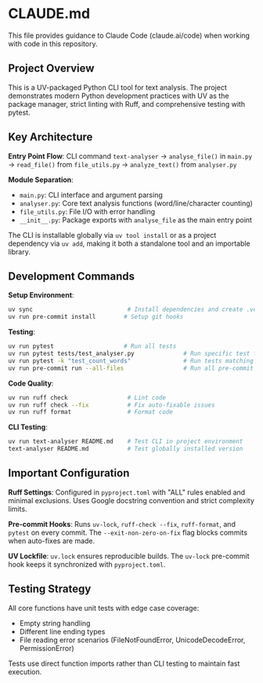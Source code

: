 # CLAUDE.md

This file provides guidance to Claude Code (claude.ai/code) when working with code in this repository.

## Project Overview

This is a UV-packaged Python CLI tool for text analysis. The project demonstrates modern Python development practices with UV as the package manager, strict linting with Ruff, and comprehensive testing with pytest.

## Key Architecture

**Entry Point Flow**: CLI command `text-analyser` → `analyse_file()` in `main.py` → `read_file()` from `file_utils.py` → `analyze_text()` from `analyser.py`

**Module Separation**:
- `main.py`: CLI interface and argument parsing
- `analyser.py`: Core text analysis functions (word/line/character counting)  
- `file_utils.py`: File I/O with error handling
- `__init__.py`: Package exports with `analyse_file` as the main entry point

The CLI is installable globally via `uv tool install` or as a project dependency via `uv add`, making it both a standalone tool and an importable library.

## Development Commands

**Setup Environment**:
```bash
uv sync                           # Install dependencies and create .venv
uv run pre-commit install        # Setup git hooks
```

**Testing**:
```bash
uv run pytest                    # Run all tests
uv run pytest tests/test_analyser.py              # Run specific test file
uv run pytest -k "test_count_words"               # Run tests matching pattern
uv run pre-commit run --all-files                 # Run all pre-commit hooks manually
```

**Code Quality**:
```bash
uv run ruff check                 # Lint code
uv run ruff check --fix           # Fix auto-fixable issues
uv run ruff format                # Format code
```

**CLI Testing**:
```bash
uv run text-analyser README.md    # Test CLI in project environment
text-analyser README.md           # Test globally installed version
```

## Important Configuration

**Ruff Settings**: Configured in `pyproject.toml` with "ALL" rules enabled and minimal exclusions. Uses Google docstring convention and strict complexity limits.

**Pre-commit Hooks**: Runs `uv-lock`, `ruff-check --fix`, `ruff-format`, and `pytest` on every commit. The `--exit-non-zero-on-fix` flag blocks commits when auto-fixes are made.

**UV Lockfile**: `uv.lock` ensures reproducible builds. The `uv-lock` pre-commit hook keeps it synchronized with `pyproject.toml`.

## Testing Strategy

All core functions have unit tests with edge case coverage:
- Empty string handling
- Different line ending types  
- File reading error scenarios (FileNotFoundError, UnicodeDecodeError, PermissionError)

Tests use direct function imports rather than CLI testing to maintain fast execution.